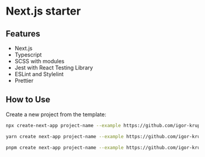 # Next.js starter

## Features

- Next.js
- Typescript
- SCSS with modules
- Jest with React Testing Library
- ESLint and Stylelint
- Prettier

## How to Use

Create a new project from the template:

```bash
npx create-next-app project-name --example https://github.com/igor-krupenja/next-starter
```

```bash
yarn create next-app project-name --example https://github.com/igor-krupenja/next-starter
```

```bash
pnpm create next-app project-name --example https://github.com/igor-krupenja/next-starter
```
